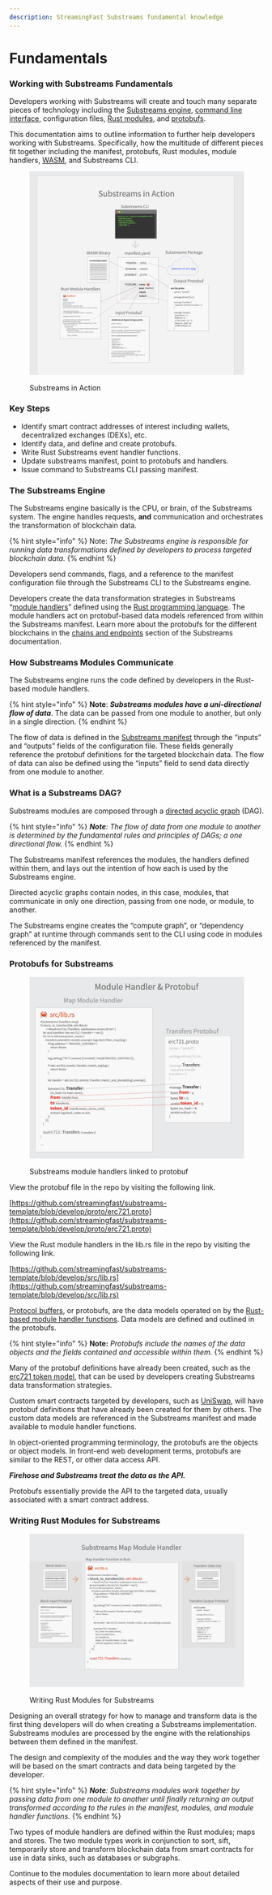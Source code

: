 ```yaml
---
description: StreamingFast Substreams fundamental knowledge
---
```


# Fundamentals

### Working with Substreams Fundamentals

Developers working with Substreams will create and touch many separate pieces of technology including the [Substreams engine](fundamentals.md#the-substreams-engine), [command line interface](../reference-and-specs/using-the-cli.md), configuration files, [Rust modules](../concepts/modules.md), and [protobufs](../developer-guide/creating-protobuf-schemas.md).

This documentation aims to outline information to further help developers working with Substreams. Specifically, how the multitude of different pieces fit together including the manifest, protobufs, Rust modules, module handlers, [WASM](https://webassembly.org/), and Substreams CLI.

<figure><img src="../.gitbook/assets/Screen Shot 2022-10-11 at 3.00.58 PM.png" alt=""><figcaption><p>Substreams in Action</p></figcaption></figure>

### Key Steps

* Identify smart contract addresses of interest including wallets, decentralized exchanges (DEXs), etc.
* Identify data, and define and create protobufs.
* Write Rust Substreams event handler functions.
* Update substreams manifest, point to protobufs and handlers.
* Issue command to Substreams CLI passing manifest.

### **The Substreams Engine**

The Substreams engine basically is the CPU, or brain, of the Substreams system. The engine handles requests, **and** communication and orchestrates the transformation of blockchain data.

{% hint style="info" %}
Note: _The Substreams engine is responsible for running data transformations defined by developers to process targeted blockchain data._&#x20;
{% endhint %}

Developers send commands, flags, and a reference to the manifest configuration file through the Substreams CLI to the Substreams engine.&#x20;

Developers create the data transformation strategies in Substreams “[module handlers](../developer-guide/setting-up-handlers.md)” defined using the [Rust programming language](https://www.rust-lang.org/). The module handlers act on protobuf-based data models referenced from within the Substreams manifest. Learn more about the protobufs for the different blockchains in the [chains and endpoints](../reference-and-specs/chains-and-endpoints.md) section of the Substreams documentation.

### **How Substreams Modules Communicate**

The Substreams engine runs the code defined by developers in the Rust-based module handlers.&#x20;

{% hint style="info" %}
**Note**: _**Substreams modules have a uni-directional flow of data**_. The data can be passed from one module to another, but only in a single direction.&#x20;
{% endhint %}

The flow of data is defined in the [Substreams manifest](../reference-and-specs/manifests.md) through the “inputs” and “outputs” fields of the configuration file. These fields generally reference the protobuf definitions for the targeted blockchain data. The flow of data can also be defined using the “inputs” field to send data directly from one module to another.

### **What is a Substreams DAG?**

Substreams modules are composed through a [directed acyclic graph](https://en.wikipedia.org/wiki/Directed\_acyclic\_graph) (DAG).&#x20;

{% hint style="info" %}
_**Note**: The flow of data from one module to another is determined by the fundamental rules and principles of DAGs; a one directional flow._
{% endhint %}

The Substreams manifest references the modules, the handlers defined within them, and lays out the intention of how each is used by the Substreams engine.&#x20;

Directed acyclic graphs contain nodes, in this case, modules, that communicate in only one direction, passing from one node, or module, to another.

The Substreams engine creates the “compute graph”, or “dependency graph” at runtime through commands sent to the CLI using code in modules referenced by the manifest.

### **Protobufs for Substreams**

<figure><img src="../.gitbook/assets/Screen Shot 2022-10-25 at 1.44.19 PM.png" alt=""><figcaption><p>Substreams module handlers linked to protobuf</p></figcaption></figure>

View the protobuf file in the repo by visiting the following link.

[https://github.com/streamingfast/substreams-template/blob/develop/proto/erc721.proto](https://github.com/streamingfast/substreams-template/blob/develop/proto/erc721.proto)

View the Rust module handlers in the lib.rs file in the repo by visiting the following link.

[https://github.com/streamingfast/substreams-template/blob/develop/src/lib.rs](https://github.com/streamingfast/substreams-template/blob/develop/src/lib.rs)

[Protocol buffers](https://developers.google.com/protocol-buffers), or protobufs, are the data models operated on by the [Rust-based module handler functions](../developer-guide/writing-module-handlers.md). Data models are defined and outlined in the protobufs.&#x20;

{% hint style="info" %}
**Note:** _Protobufs include the names of the data objects and the fields contained and accessible within them._&#x20;
{% endhint %}

Many of the protobuf definitions have already been created, such as the [erc721 token model](https://github.com/streamingfast/substreams-template/blob/develop/proto/erc721.proto), that can be used by developers creating Substreams data transformation strategies.

Custom smart contracts targeted by developers, such as [UniSwap](https://github.com/streamingfast/substreams-playground/blob/master/modules/uniswap/proto/modules.proto), will have protobuf definitions that have already been created for them by others. The custom data models are referenced in the Substreams manifest and made available to module handler functions.&#x20;

In object-oriented programming terminology, the protobufs are the objects or object models. In front-end web development terms, protobufs are similar to the REST, or other data access API.&#x20;

_**Firehose and Substreams treat the data as the API.**_

Protobufs essentially provide the API to the targeted data, usually associated with a smart contract address.

### **Writing Rust Modules for Substreams**

<figure><img src="../.gitbook/assets/Screen Shot 2022-10-11 at 2.48.46 PM.png" alt=""><figcaption><p>Writing Rust Modules for Substreams</p></figcaption></figure>

Designing an overall strategy for how to manage and transform data is the first thing developers will do when creating a Substreams implementation. Substreams modules are processed by the engine with the relationships between them defined in the manifest.&#x20;

The design and complexity of the modules and the way they work together will be based on the smart contracts and data being targeted by the developer.&#x20;

{% hint style="info" %}
_**Note**: Substreams modules work together by passing data from one module to another until finally returning an output transformed according to the rules in the manifest, modules, and module handler functions._&#x20;
{% endhint %}

Two types of module handlers are defined within the Rust modules; maps and stores. The two module types work in conjunction to sort, sift, temporarily store and transform blockchain data from smart contracts for use in data sinks, such as databases or subgraphs.

Continue to the modules documentation to learn more about detailed aspects of their use and purpose.
